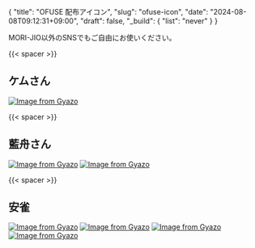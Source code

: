 {
    "title": "OFUSE 配布アイコン",
    "slug": "ofuse-icon",
    "date": "2024-08-08T09:12:31+09:00",
    "draft": false,
    "_build": {
        "list": "never"
    }
}

MORI-JIO以外のSNSでもご自由にお使いください。

{{< spacer >}}

## ケムさん
[![Image from Gyazo](https://i.gyazo.com/36fc6e85508a39443be3327acdf5f568.png)](https://gyazo.com/36fc6e85508a39443be3327acdf5f568)

{{< spacer >}}

## 藍舟さん
[![Image from Gyazo](https://i.gyazo.com/d0d3dcf05181e2fed7df7431509f3e70.png)](https://gyazo.com/d0d3dcf05181e2fed7df7431509f3e70)
[![Image from Gyazo](https://i.gyazo.com/b2a339188ffc9d82858ac6009b4e18f3.png)](https://gyazo.com/b2a339188ffc9d82858ac6009b4e18f3)

{{< spacer >}}

## 安雀
[![Image from Gyazo](https://i.gyazo.com/s/63d7cd0c701860446a0d3dbdfd5233ff.png)](https://gyazo.com/63d7cd0c701860446a0d3dbdfd5233ff)
[![Image from Gyazo](https://i.gyazo.com/63f94f9675777b98c4024fedaa02e8e5.png)](https://gyazo.com/63f94f9675777b98c4024fedaa02e8e5)
[![Image from Gyazo](https://i.gyazo.com/8e900ca756b87a19ced60ee7fe7b24a6.png)](https://gyazo.com/8e900ca756b87a19ced60ee7fe7b24a6)
[![Image from Gyazo](https://i.gyazo.com/16130c39d92e6466d2a4c389302eb774.png)](https://gyazo.com/16130c39d92e6466d2a4c389302eb774)
